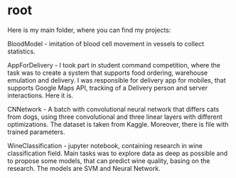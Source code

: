 # root
Here is my main folder, where you can find my projects:

BloodModel - imitation of blood cell movement in vessels to collect statistics.

AppForDelivery - I took part in student command competition, where the task was to create a system that supports food ordering, warehouse emulation and delivery. I was responsible for delivery app for mobiles, that supports Google Maps API, tracking of a Delivery person and server interactions. Here it is.

CNNetwork - A batch with convolutional neural network that differs cats from dogs, using three convolutional and three linear layers with different optimizations. The dataset is taken from Kaggle. Moreover, there is file with trained parameters.

WineClassification - jupyter notebook, containing research in wine classification field. Main tasks was to explore data as deep as possible and to propose some models, that can predict wine quality, basing on the research. The models are SVM and Neural Network.
